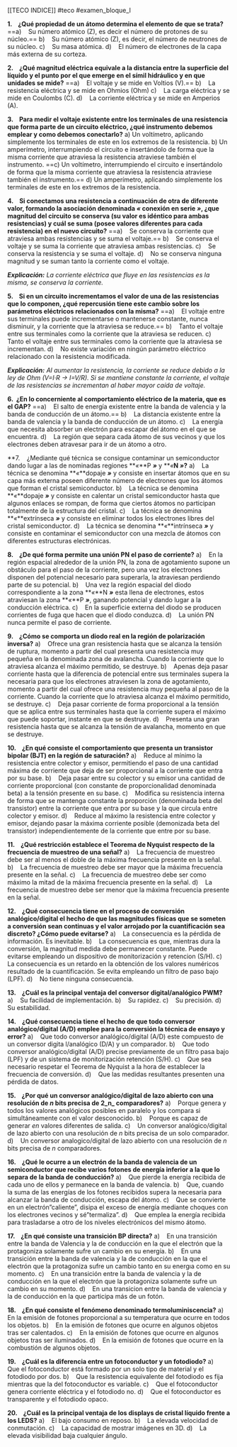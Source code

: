 [[TECO INDICE]] #teco #examen_bloque_I 

**1.    ¿Qué propiedad de un átomo determina el elemento de que se trata?** 
==a)    Su número atómico (Z), es decir el número de protones de su núcleo.== 
b)    Su número atómico (Z), es decir, el número de neutrones de su núcleo.
c)    Su masa atómica. 
d)    El número de electrones de la capa más externa de su corteza. 

**2.    ¿Qué magnitud eléctrica equivale a la distancia entre la superficie del líquido y el punto por el que emerge en el símil hidráulico y en que unidades se mide?** 
==a)    El voltaje y se mide en Voltios (V).== 
b)    La resistencia eléctrica y se mide en Ohmios (Ohm)
c)    La carga eléctrica y se mide en Coulombs (C). 
d)    La corriente eléctrica y se mide en Amperios (A). 

**3.    Para medir el voltaje existente entre los terminales de una resistencia que forma parte de un circuito eléctrico, ¿qué instrumento debemos emplear y como debemos conectarlo?** 
a) Un voltímetro, aplicando simplemente los terminales de este en los extremos de la resistencia. 
b) Un amperímetro, interrumpiendo el circuito e insertándolo de forma que la misma corriente que atraviesa la resistencia atraviese también el instrumento. 
==c) Un voltímetro, interrumpiendo el circuito e insertándolo de forma que la misma corriente que atraviesa la resistencia atraviese también el instrumento.== 
d) Un amperímetro, aplicando simplemente los terminales de este en los extremos de la resistencia. 

**4.    Si conectamos una resistencia a continuación de otra de diferente valor, formando la asociación denominada _«_ conexión en serie _»_, ¿que magnitud del circuito se conserva (su valor es idéntico para ambas resistencias) y cuál se suma (posee valores diferentes para cada resistencia) en el nuevo circuito?**
==a)    Se conserva la corriente que atraviesa ambas resistencias y se suma el voltaje.== 
b)    Se conserva el voltaje y se suma la corriente que atraviesa ambas resistencias. 
c)    Se conserva la resistencia y se suma el voltaje. 
d)    No se conserva ninguna magnitud y se suman tanto la corriente como el voltaje. 

***Explicación:**
La corriente eléctrica que fluye en las resistencias es la misma, se conserva la corriente.* 

**5.    Si en un circuito incrementamos el valor de una de las resistencias que lo componen, ¿qué repercusión tiene este cambio sobre los parámetros eléctricos relacionados con la misma?** 
==a)    El voltaje entre sus terminales puede incrementarse o mantenerse constante, nunca disminuir, y la corriente que la atraviesa se reduce.== 
b)    Tanto el voltaje entre sus terminales como la corriente que la atraviesa se reducen.
c)    Tanto el voltaje entre sus terminales como la corriente que la atraviesa se incrementan.
d)    No existe variación en ningún parámetro eléctrico relacionado con la resistencia modificada. 

***Explicación:**
Al aumentar la resistencia, la corriente se reduce debido a la ley de Ohm (V=I·R -> I=V/R).
Si se mantiene constante la corriente, el voltaje de las resistencias se incrementan al haber mayor caída de voltaje.* 

**6.  ¿En lo concerniente al comportamiento eléctrico de la materia, que es el GAP?** 
==a)    El salto de energía existente entre la banda de valencia y la banda de conducción de un átomo.== 
b)    La distancia existente entre la banda de valencia y la banda de conducción de un átomo. 
c)    La energía que necesita absorber un electrón para escapar del átomo en el que se encuentra. 
d)    La región que separa cada átomo de sus vecinos y que los electrones deben atravesar para ir de un átomo a otro. 

**7.    ¿Mediante qué técnica se consigue contaminar un semiconductor dando lugar a las de nominadas regiones **_«_**P **_»_** y **_«_**N **_»_**?** 
a)    La técnica se denomina **_«_**dopaje **_»_** y consiste en insertar átomos que en su capa más externa poseen diferente número de electrones que los átomos que forman el cristal semiconductor. 
b)    La técnica se denomina **_«_**dopaje **_»_** y consiste en calentar un cristal semiconductor hasta que algunos enlaces se rompan, de forma que ciertos átomos no participan totalmente de la estructura del cristal. 
c)    La técnica se denomina **_«_**extrínseca **_»_** y consiste en eliminar todos los electrones libres del cristal semiconductor. 
d)    La técnica se denomina **_«_**intrínseca **_»_** y consiste en contaminar el semiconductor con una mezcla de átomos con diferentes estructuras electrónicas.

**8.    ¿De qué forma permite una unión PN el paso de corriente?** 
a)    En la región espacial alrededor de la unión PN, la zona de agotamiento supone un obstáculo para el paso de la corriente, pero una vez los electrones disponen del potencial necesario para superarla, la atraviesan perdiendo parte de su potencial. 
b)    Una vez la región espacial del diodo correspondiente a la zona **_«_**N **_»_** esta llena de electrones, estos atraviesan la zona **_«_**P **_»_**, ganando potencial y dando lugar a la conducción eléctrica. 
c)    En la superficie externa del diodo se producen corrientes de fuga que hacen que el diodo conduzca. 
d)    La unión PN nunca permite el paso de corriente. 

**9.    ¿Cómo se comporta un diodo real en la región de polarización inversa?** 
a)    Ofrece una gran resistencia hasta que se alcanza la tensión de ruptura, momento a partir del cual presenta una resistencia muy pequeña en la denominada zona de avalancha. Cuando la corriente que lo atraviesa alcanza el máximo permitido, se destruye. 
b)    Apenas deja pasar corriente hasta que la diferencia de potencial entre sus terminales supera la necesaria para que los electrones atraviesen la zona de agotamiento, momento a partir del cual ofrece una resistencia muy pequeña al paso de la corriente. Cuando la corriente que lo atraviesa alcanza el máximo permitido, se destruye. 
c)    Deja pasar corriente de forma proporcional a la tensión que se aplica entre sus terminales hasta que la corriente supera el máximo que puede soportar, instante en que se destruye. 
d)    Presenta una gran resistencia hasta que se alcanza la tensión de avalancha, momento en que se destruye. 

**10.    ¿En qué consiste el comportamiento que presenta un transistor bipolar (BJT) en la región de saturación?** 
a)    Reduce al mínimo la resistencia entre colector y emisor, permitiendo el paso de una cantidad máxima de corriente que deja de ser proporcional a la corriente que entra por su base. 
b)    Deja pasar entre su colector y su emisor una cantidad de corriente proporcional (con constante de proporcionalidad denominada beta) a la tensión presente en su base. 
c)    Modifica su resistencia interna de forma que se mantenga constante la proporción (denominada beta del transistor) entre la corriente que entra por su base y la que circula entre colector y emisor. 
d)    Reduce al máximo la resistencia entre colector y emisor, dejando pasar la máxima corriente posible (demonizada beta del transistor) independientemente de la corriente que entre por su base. 

**11.    ¿Qué restricción establece el Teorema de Nyquist respecto de la frecuencia de muestreo de una señal?** 
a)    La frecuencia de muestreo debe ser al menos el doble de la máxima frecuencia presente en la señal. 
b)    La frecuencia de muestreo debe ser mayor que la máxima frecuencia presente en la señal. 
c)    La frecuencia de muestreo debe ser como máximo la mitad de la máxima frecuencia presente en la señal. 
d)    La frecuencia de muestreo debe ser menor que la máxima frecuencia presente en la señal. 

**12.    ¿Qué consecuencia tiene en el proceso de conversión analógico/digital el hecho de que las magnitudes físicas que se someten a conversión sean continuas y el valor arrojado por la cuantificación sea discreto? ¿Cómo puede evitarse?** 
a)    La consecuencia es la pérdida de información. Es inevitable. 
b)    La consecuencia es que, mientras dura la conversión, la magnitud medida debe permanecer constante. Puede evitarse empleando un dispositivo de monitorización y retencion (S/H). 
c)    La consecuencia es un retardo en la obtención de los valores numéricos resultado de la cuantificación. Se evita empleando un filtro de paso bajo (LPF). 
d)    No tiene ninguna consecuencia. 

**13.    ¿Cuál es la principal ventaja del conversor digital/analógico PWM?** 
a)    Su facilidad de implementación. 
b)    Su rapidez. 
c)    Su precisión. 
d)    Su estabilidad. 

**14.    ¿Qué consecuencia tiene el hecho de que todo conversor analógico/digital (A/D) emplee para la conversión la técnica de ensayo y error?** 
a)    Que todo conversor analógico/digital (A/D) este compuesto de un conversor digita l/analógico (D/A) y un comparador. 
b)    Que todo conversor analógico/digital (A/D) precise previamente de un filtro pasa bajo (LPF) y de un sistema de monitorización retención (S/H). 
c)    Que sea necesario respetar el Teorema de Nyquist a la hora de establecer la frecuencia de conversión. 
d)    Que las medidas resultantes presenten una pérdida de datos. 

**15.    ¿Por qué un conversor analógico/digital de lazo abierto con una resolución de _n_ bits precisa de 2_n_ comparadores?** 
a)    Porque genera y todos los valores analógicos posibles en paralelo y los compara si simultáneamente con el valor desconocido. 
b)    Porque es capaz de generar _en_ valores diferentes de salida. 
c)    Un conversor analógico/digital de lazo abierto con una resolución de _n_ bits precisa de un solo comparador. 
d)    Un conversor analogico/digital de lazo abierto con una resolución de _n_ bits precisa de _n_ comparadores. 

**16.    ¿Qué le ocurre a un electrón de la banda de valencia de un semiconductor que recibe varios fotones de energía inferior a la que lo separa de la banda de conducción?** a)    Que pierde la energía recibida de cada uno de ellos y permanece en la banda de valencia. 
b)    Que, cuando la suma de las energías de los fotones recibidos supera la necesaria para alcanzar la banda de conducción, escapa del átomo. 
c)    Que se convierte en un electrón”caliente”, disipa el exceso de energía mediante choques con los electrones vecinos y sé”termaliza”. 
d)    Que emplea la energía recibida para trasladarse a otro de los niveles electrónicos del mismo átomo. 

**17.    ¿En qué consiste una transición BP directa?** 
a)    En una transición entre la banda de Valencia y la de conducción en la que el electrón que la protagoniza solamente sufre un cambio en su energía. 
b)    En una transición entre la banda de valencia y la de conducción en la que el electrón que la protagoniza sufre un cambio tanto en su energıa como en su momento. 
c)    En una transición entre la banda de valencia y la de conducción en la que el electrón que la protagoniza solamente sufre un cambio en su momento. 
d)    En una transicion entre la banda de valencia y la de conducción en la que participa más de un fotón. 

**18.    ¿En qué consiste el fenómeno denominado termoluminiscencia?** 
a)    En la emisión de fotones proporcional a su temperatura que ocurre en todos los objetos. 
b)    En la emisión de fotones que ocurre en algunos objetos tras ser calentados. c)    En la emisión de fotones que ocurre en algunos objetos tras ser iluminados. 
d)    En la emisión de fotones que ocurre en la combustión de algunos objetos. 

**19.    ¿Cuál es la diferencia entre un fotoconductor y un fotodiodo?** 
a)    Que el fotoconductor está formado por un solo tipo de material y el fotodiodo por dos. b)    Que la resistencia equivalente del fotodiodo es fija mientras que la del fotoconductor es variable. 
c)    Que el fotoconductor genera corriente eléctrica y el fotodiodo no. 
d)    Que el fotoconductor es transparente y el fotodiodo opaco. 

**20.    ¿Cuál es la principal ventaja de los displays de cristal líquido frente a los LEDS?** 
a)    El bajo consumo en reposo. 
b)    La elevada velocidad de conmutación. 
c)    La capacidad de mostrar imágenes en 3D. 
d)    La elevada visibilidad baja cualquier ángulo.